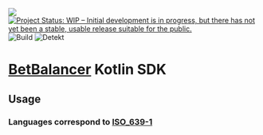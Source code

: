 ![](https://turbomates.com/wp-content/uploads/2019/11/logo-e1573642672476.png)
[![Project Status: WIP – Initial development is in progress, but there has not yet been a stable, usable release suitable for the public.](https://www.repostatus.org/badges/latest/wip.svg)](https://www.repostatus.org/#wip)
![Build](https://github.com/turbomates/kotlin-test/actions/workflows/tests.yml/badge.svg)
![Detekt](https://github.com/turbomates/kotlin-test/actions/workflows/reviewdog.yml/badge.svg)

# [BetBalancer](https://betbalancer.com/) Kotlin SDK

## Usage
### Languages correspond to [ISO_639-1](https://en.wikipedia.org/wiki/ISO_639-1)
